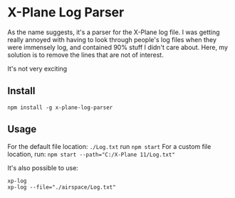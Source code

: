 # X-Plane Log Parser
As the name suggests, it's a parser for the X-Plane log file. I was getting really annoyed with having to look through people's log files when they were immensely log, and contained 90% stuff I didn't care about. Here, my solution is to remove the lines that are not of interest.

It's not very exciting

## Install
``npm install -g x-plane-log-parser``

## Usage
For the default file location: ``./Log.txt`` run
```npm start```
For a custom file location, run:
```npm start --path="C:/X-Plane 11/Log.txt"```

It's also possible to use:
```
xp-log
xp-log --file="./airspace/Log.txt"
```
